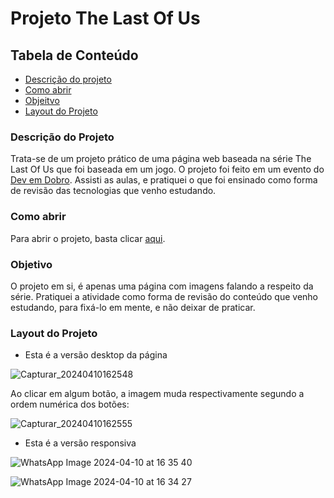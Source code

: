 # Projeto The Last Of Us
## Tabela de Conteúdo
<ul>
  <li><a href="#descricao-do-projeto"> Descrição do projeto</a></li>
  <li><a href="#como-abrir"> Como abrir </a></li>
  <li><a href="#objetivo"> Objeitvo</a></li>
  <li><a href="#layout-do-projeto"> Layout do Projeto</a></li>
</ul>

### Descrição do Projeto
Trata-se de um projeto prático de uma página web baseada na série The Last Of Us que foi baseada em um jogo. O projeto foi feito em um evento do [Dev em Dobro](https://github.com/devemdobro).
Assisti as aulas, e pratiquei o que foi ensinado como forma de revisão das tecnologias que venho estudando.

### Como abrir
Para abrir o projeto, basta clicar [aqui](https://hellen-leite.github.io/Projeto-TheLastOfUs/).

### Objetivo
O projeto em si, é apenas uma página com imagens falando a respeito da série. Pratiquei a atividade como forma de revisão do conteúdo que venho estudando, para fixá-lo em mente, e não deixar de praticar.

### Layout do Projeto

* Esta é a versão desktop da página

![Capturar_20240410162548](https://github.com/Hellen-Leite/Projeto-TheLastOfUs/assets/146649332/b77f7bfd-fa8a-4af9-86cf-1bd46be47290)

Ao clicar em algum botão, a imagem muda respectivamente segundo a ordem numérica dos botões:

![Capturar_20240410162555](https://github.com/Hellen-Leite/Projeto-TheLastOfUs/assets/146649332/a10fa368-2c21-4c05-8b88-4436df4567fc)


* Esta é a versão responsiva

![WhatsApp Image 2024-04-10 at 16 35 40](https://github.com/Hellen-Leite/Projeto-TheLastOfUs/assets/146649332/9ad82497-2adb-49a5-8730-28d0e6dd34b2)

![WhatsApp Image 2024-04-10 at 16 34 27](https://github.com/Hellen-Leite/Projeto-TheLastOfUs/assets/146649332/22089434-5f53-4f71-998c-95cb8f41f91b)



